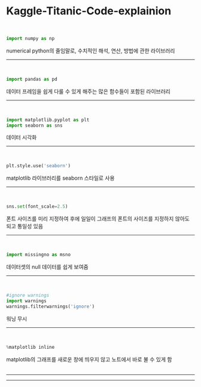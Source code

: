 # Kaggle-Titanic-Code-explainion<br/>

<br/>

```python 
import numpy as np
```
numerical python의 줄임말로,  수치적인 해석, 연산, 방법에 관한 라이브러리<br/>

---
<br/>

```python
import pandas as pd
```
데이터 프레임을 쉽게 다룰 수 있게 해주는 많은 함수들이 포함된 라이브러리<br/>

---
<br/>

```python
import matplotlib.pyplot as plt
import seaborn as sns
```
데이터 시각화<br/>

---
<br/>

```python
plt.style.use('seaborn')
```
matplotlib 라이브러리를 seaborn 스타일로 사용<br/>

---
<br/>

```python
sns.set(font_scale=2.5)
```
폰트 사이즈를 미리 지정하여 후에 일일이 그래프의 폰트의 사이즈를 지정하지 않아도 되고 통일성 있음<br/>

---
<br/>

```python
import missingno as msno
```
데이터셋의 null 데이터를 쉽게 보여줌<br/>

---
<br/>

```python
#ignore warnings
import warnings
warnings.filterwarnings('ignore')
```
워닝 무시<br/>

---
<br/>

```python
%matplotlib inline
```
matplotlib의 그래프를 새로운 창에 띄우지 않고 노트에서 바로 불 수 있게 함<br/><br/>

---
---


